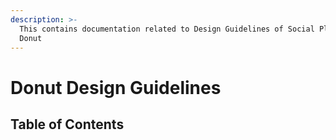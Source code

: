 ```yaml
---
description: >-
  This contains documentation related to Design Guidelines of Social Platform
  Donut
---
```


# Donut Design Guidelines

## Table of Contents

